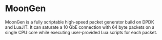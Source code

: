 MoonGen
=======

MoonGen is a fully scriptable high-speed packet generator build on DPDK and LuaJIT. It can saturate a 10 GbE connection with 64 byte packets on a single CPU core while executing user-provided Lua scripts for each packet.
